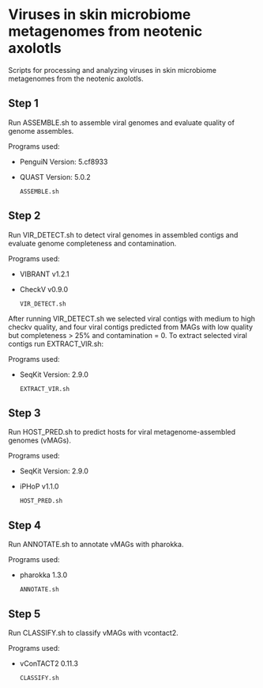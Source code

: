 # Viruses in skin microbiome metagenomes from neotenic axolotls
Scripts for processing and analyzing viruses in skin microbiome metagenomes from the neotenic axolotls.

## Step 1
Run ASSEMBLE.sh to assemble viral genomes and evaluate quality of genome assembles.

Programs used:
* PenguiN Version: 5.cf8933
* QUAST Version: 5.0.2

    `ASSEMBLE.sh`
## Step 2
Run VIR_DETECT.sh to detect viral genomes in assembled contigs and evaluate genome completeness and contamination.

Programs used:
* VIBRANT v1.2.1
* CheckV v0.9.0

    `VIR_DETECT.sh`

After running VIR_DETECT.sh we selected viral contigs with medium to high checkv quality, and four viral contigs predicted from MAGs with low quality but completeness > 25% and contamination = 0. To extract selected viral contigs run EXTRACT_VIR.sh:

Programs used:
* SeqKit Version: 2.9.0

    `EXTRACT_VIR.sh`
## Step 3
Run HOST_PRED.sh to predict hosts for viral metagenome-assembled genomes (vMAGs).

Programs used:
* SeqKit Version: 2.9.0
* iPHoP v1.1.0

     `HOST_PRED.sh`
## Step 4
Run ANNOTATE.sh to annotate vMAGs with pharokka.

Programs used:
* pharokka 1.3.0

     `ANNOTATE.sh`
## Step 5
Run CLASSIFY.sh to classify vMAGs with vcontact2.

Programs used:
* vConTACT2 0.11.3

     `CLASSIFY.sh`
